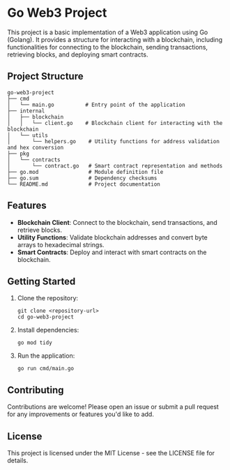 # Go Web3 Project

This project is a basic implementation of a Web3 application using Go (Golang). It provides a structure for interacting with a blockchain, including functionalities for connecting to the blockchain, sending transactions, retrieving blocks, and deploying smart contracts.

## Project Structure

```
go-web3-project
├── cmd
│   └── main.go          # Entry point of the application
├── internal
│   ├── blockchain
│   │   └── client.go    # Blockchain client for interacting with the blockchain
│   └── utils
│       └── helpers.go    # Utility functions for address validation and hex conversion
├── pkg
│   └── contracts
│       └── contract.go   # Smart contract representation and methods
├── go.mod                # Module definition file
├── go.sum                # Dependency checksums
└── README.md             # Project documentation
```

## Features

- **Blockchain Client**: Connect to the blockchain, send transactions, and retrieve blocks.
- **Utility Functions**: Validate blockchain addresses and convert byte arrays to hexadecimal strings.
- **Smart Contracts**: Deploy and interact with smart contracts on the blockchain.

## Getting Started

1. Clone the repository:
   ```
   git clone <repository-url>
   cd go-web3-project
   ```

2. Install dependencies:
   ```
   go mod tidy
   ```

3. Run the application:
   ```
   go run cmd/main.go
   ```

## Contributing

Contributions are welcome! Please open an issue or submit a pull request for any improvements or features you'd like to add.

## License

This project is licensed under the MIT License - see the LICENSE file for details.